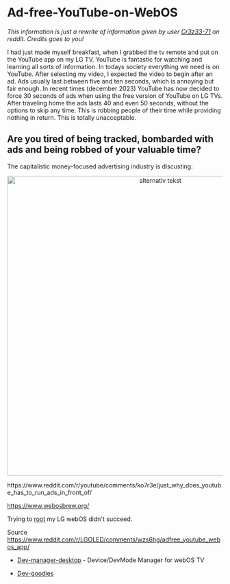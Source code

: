 # Ad-free-YouTube-on-WebOS
_This information is just a rewrite of information given by user [Cr3z33-71](https://www.reddit.com/r/LGOLED/comments/wzs6hg/adfree_youtube_webos_app/) on reddit. Credits goes to you!_

I had just made myself breakfast, when I grabbed the tv remote and put on the YouTube app on my LG TV. YouTube is fantastic for watching and learning all sorts of information. In todays society everything we need is on YouTube. After selecting my video, I expected the video to begin after an ad. Ads usually last between five and ten seconds, which is annoying but fair enough. In recent times (december 2023) YouTube has now decided to force 30 seconds of ads when using the free version of YouTube on LG TVs. After traveling home the ads lasts 40 and even 50 seconds, without the options to skip any time. This is robbing people of their time while providing nothing in return. This is totally unacceptable.


## Are you tired of being tracked, bombarded with ads and being robbed of your valuable time?

The capitalistic money-focused advertising industry is discusting:

<p align="center">
  <img src="https://preview.redd.it/mvemxjb7nm861.jpg?width=1080&crop=smart&auto=webp&s=39e1581c42d32eb1ddbb27011194dd1de470cbd4" alt="alternativ tekst" width="700" style="display:block; margin:auto;">
</p>
https://www.reddit.com/r/youtube/comments/ko7r3e/just_why_does_youtube_has_to_run_ads_in_front_of/

https://www.webosbrew.org/

Trying to [root](https://rootmy.tv/) my LG webOS didn't succeed.

Source
https://www.reddit.com/r/LGOLED/comments/wzs6hg/adfree_youtube_webos_app/


- [Dev-manager-desktop](https://github.com/webosbrew/dev-manager-desktop) - Device/DevMode Manager for webOS TV

- [Dev-goodies](https://github.com/webosbrew/dev-goodies)

